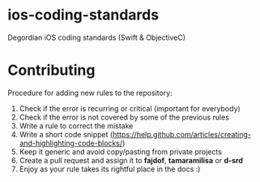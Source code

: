 # ios-coding-standards
Degordian iOS coding standards (Swift & ObjectiveC)

# Contributing
Procedure for adding new rules to the repository:
1. Check if the error is recurring or critical (important for everybody)
2. Check if the error is not covered by some of the previous rules
2. Write a rule to correct the mistake
3. Write a short code snippet (https://help.github.com/articles/creating-and-highlighting-code-blocks/)
4. Keep it generic and avoid copy/pasting from private projects
5. Create a pull request and assign it to **fajdof**, **tamaramilisa** or **d-srd**
6. Enjoy as your rule takes its rightful place in the docs :)
